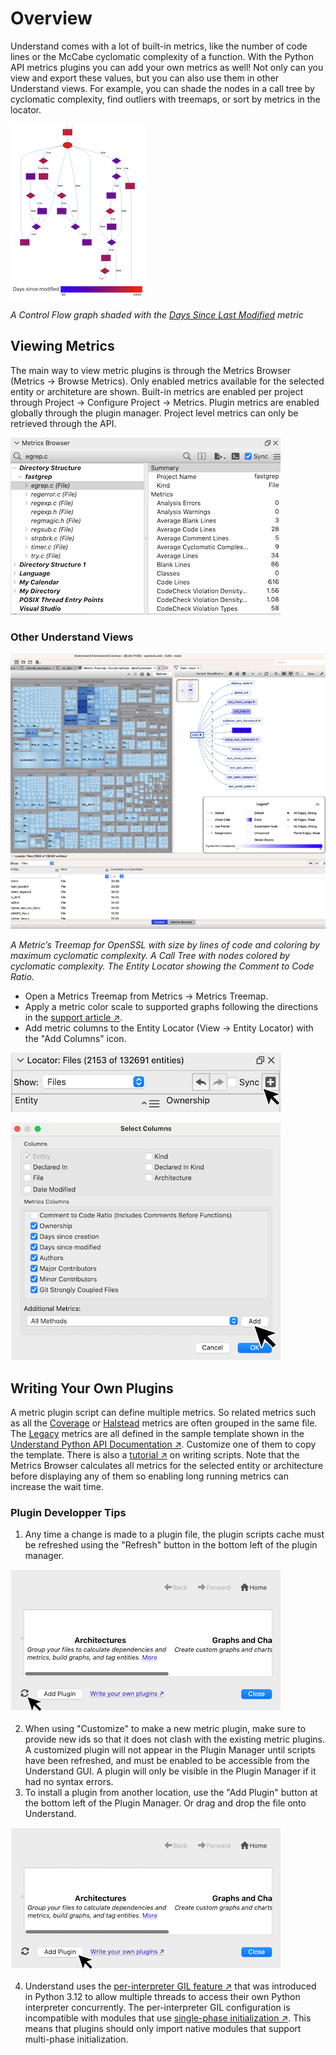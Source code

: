 # Overview

Understand comes with a lot of built-in metrics, like the number of code lines or the McCabe cyclomatic complexity of a function. With the Python API metrics plugins you can add your own metrics as well! Not only can you view and export these values, but you can also use them in other Understand views. For example, you can shade the nodes in a call tree by cyclomatic complexity, find outliers with treemaps, or sort by metrics in the locator.

![image](../../.doc/home_metric.png)

*A Control Flow graph shaded with the [Days Since Last Modified](und://plugin/metric/GitDaysSinceLastModified) metric*


## Viewing Metrics

The main way to view metric plugins is through the Metrics Browser (Metrics -> Browse Metrics). Only enabled metrics available for the selected entity or architeture are shown. Built-in metrics are enabled per project through Project -> Configure Project -> Metrics. Plugin metrics are enabled globally through the plugin manager. Project level metrics can only be retrieved through the API.

![image](metrics_browser.png)

### Other Understand Views

![image](metrics.png)

*A Metric’s Treemap for OpenSSL with size by lines of code and coloring by maximum cyclomatic complexity. A Call Tree with nodes colored by cyclomatic complexity. The Entity Locator showing the Comment to Code Ratio.*

- Open a Metrics Treemap from Metrics -> Metrics Treemap.
- Apply a metric color scale to supported graphs following the directions in the [support article &#8599;](https://support.scitools.com/support/solutions/articles/70000641315-customizing-understand-s-graphs).
- Add metric columns to the Entity Locator (View -> Entity Locator) with the "Add Columns" icon.

![image](locator_button.png)

![image](locator_dialog.png)

## Writing Your Own Plugins

A metric plugin script can define multiple metrics. So related metrics such as all the [Coverage](und://plugins/Metric/.doc/manager_metrics.md?filter=Kind%3A%22Metric%22%20Solution%3A%22Coverage%22) or [Halstead](und://plugins/Metric/.doc/manager_metrics.md?filter=Kind%3A%22Metric%22%20Solution%3A%22Halstead%20Metrics%22) metrics are often grouped in the same file. The [Legacy](und://plugins/Metric/.doc/manager_metrics.md?filter=Kind%3A%22Metric%22%20Tags%3A%22Legacy%22) metrics are all defined in the sample template shown in the [Understand Python API Documentation &#8599;](https://docs.scitools.com/manuals/python/metric.html). Customize one of them to copy the template. There is also a [tutorial &#8599;](https://scitools.freshdesk.com/support/solutions/articles/70000582855) on writing scripts. Note that the Metrics Browser calculates all metrics for the selected entity or architecture before displaying any of them so enabling long running metrics can increase the wait time.

### Plugin Developper Tips

1. Any time a change is made to a plugin file, the plugin scripts cache must be refreshed using the "Refresh" button in the bottom left of the plugin manager.

![image](../../.doc/refresh.png)

2. When using "Customize" to make a new metric plugin, make sure to provide new ids so that it does not clash with the existing metric plugins. A customized plugin will not appear in the Plugin Manager until scripts have been refreshed, and must be enabled to be accessible from the Understand GUI. A plugin will only be visible in the Plugin Manager if it had no syntax errors.
3. To install a plugin from another location, use the "Add Plugin" button at the bottom left of the Plugin Manager. Or drag and drop the file onto Understand.

![image](../../.doc/add_plugin.png)

4. Understand uses the [per-interpreter GIL feature &#8599;](https://peps.python.org/pep-0684/) that was introduced in Python 3.12 to allow multiple threads to access their own Python interpreter concurrently. The per-interpreter GIL configuration is incompatible with modules that use [single-phase initialization  &#8599;](https://docs.python.org/3/c-api/module.html#single-phase-initialization). This means that plugins should only import native modules that support multi-phase initialization.


